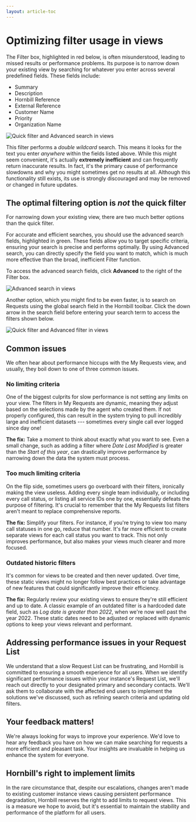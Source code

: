 ```yaml
---
layout: article-toc
---
```

# Optimizing filter usage in views
 
The Filter box, highlighted in red below, is often misunderstood, leading to missed results or performance problems. Its purpose is to narrow down your existing view by searching for whatever you enter across several predefined fields. These fields include: 

* Summary 
* Description 
* Hornbill Reference 
* External Reference 
* Customer Name 
* Priority 
* Organization Name 

![Quick filter and Advanced search in views](/_books/servicemanager-user-guide/request-list/images/quick-filter-advanced-filter.png)

This filter performs a *double wildcard* search. This means it looks for the text you enter *anywhere* within the fields listed above. While this might seem convenient, it's actually **extremely inefficient** and can frequently return inaccurate results. In fact, it's the primary cause of performance slowdowns and why you might sometimes get no results at all. Although this functionality still exists, its use is strongly discouraged and may be removed or changed in future updates. 

## The optimal filtering option is *not* the quick filter
For narrowing down your existing view, there are two much better options than the quick filter. 

For accurate and efficient searches, you should use the advanced search fields, highlighted in green. These fields allow you to target specific criteria, ensuring your search is precise and performs optimally. By using Advanced search, you can directly specify the field you want to match, which is much more effective than the broad, inefficient Filter function.

To access the advanced search fields, click **Advanced** to the right of the Filter box.

![Advanced search in views](/_books/servicemanager-user-guide/request-list/images/advanced-search.png)

Another option, which you might find to be even faster, is to search on Requests using the global search field in the Hornbill toolbar. Click the down arrow in the search field before entering your search term to access the filters shown below.

![Quick filter and Advanced filter in views](/_books/servicemanager-user-guide/request-list/images/main-search-on-requests.png)

## Common issues
We often hear about performance hiccups with the My Requests view, and usually, they boil down to one of three common issues.

### No limiting criteria
One of the biggest culprits for slow performance is not setting any limits on your view. The filters in My Requests are dynamic, meaning they adjust based on the selections made by the agent who created them. If not properly configured, this can result in the system trying to pull incredibly large and inefficient datasets --- sometimes every single call ever logged
since day one!

**The fix:** Take a moment to think about exactly what you want to see. Even a small change, such as adding a filter where *Date Last Modified* is greater than the *Start of this year*, can drastically improve performance by narrowing down the data the system must process.

### Too much limiting criteria
On the flip side, sometimes users go overboard with their filters, ironically making the view useless. Adding every single team individually, or including every call status, or listing all service IDs one by one, essentially defeats the purpose of filtering. It's crucial to remember
that the My Requests list filters aren't meant to replace comprehensive reports.

**The fix:** Simplify your filters. For instance, if you're trying to view too many call statuses in one go, reduce that number. It's far more efficient to create separate views for each call status you want to track. This not only improves performance, but also makes your views much clearer and more focused.

### Outdated historic filters
It's common for views to be created and then never updated. Over time, these static views might no longer follow best practices or take advantage of new features that could significantly improve their efficiency.

**The fix:** Regularly review your existing views to ensure they're still efficient and up to date. A classic example of an outdated filter is a hardcoded date field, such as *Log date is greater than 2022*, when we're now well past the year 2022. These static dates need to be adjusted or replaced with dynamic options to keep your views relevant and performant.

## Addressing performance issues in your Request List
We understand that a slow Request List can be frustrating, and Hornbill is committed to ensuring a smooth experience for all users. When we identify significant performance issues within your instance's Request List, we'll reach out directly to your designated primary and secondary contacts. We'll ask them to collaborate with the affected end users to implement the solutions we've discussed, such as refining search criteria and
updating old filters.

## Your feedback matters!
We're always looking for ways to improve your experience. We'd love to hear any feedback you have on how we can make searching for requests a more efficient and pleasant task. Your insights are invaluable in helping us enhance the system for everyone.

## Hornbill's right to implement limits
In the rare circumstance that, despite our escalations, changes aren't made to existing customer instance views causing persistent performance degradation, Hornbill reserves the right to add limits to request views. This is a measure we hope to avoid, but it's essential to maintain the stability and performance of the platform for all users.